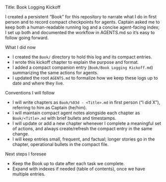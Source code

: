 Title: Book Logging Kickoff

I created a persistent “Book” for this repository to narrate what I do in first person and to record compact checkpoints for agents. Captain asked me to keep both a human-readable running log and a concise agent-facing index; I set up both and documented the workflow in AGENTS.md so it’s easy to follow going forward.

What I did now
- I created the `Book/` directory to hold this log and its compact entries.
- I wrote this kickoff chapter to explain the purpose and format.
- I added a compact companion entry (`Book/Book Logging Kickoff.md`) summarizing the same actions for agents.
- I updated the root `AGENTS.md` to formalize how we keep these logs up to date and where they live.

Conventions I will follow
- I will write chapters as `Book/%03d - <Title>.md` in first person (“I did X”), referring to him as Captain (he/him).
- I will maintain compact agent notes alongside each chapter as `Book/<Title>.md` with brief bullets and timestamps.
- I will update or add a new chapter whenever I complete a meaningful set of actions, and always create/refresh the compact entry in the same change.
- I will keep entries small, frequent, and factual; longer stories go in the chapter, operational bullets in the compact file.

Next steps I foresee
- Keep the Book up to date after each task we complete.
- Expand with indexes if needed (table of contents), once we have multiple entries.
